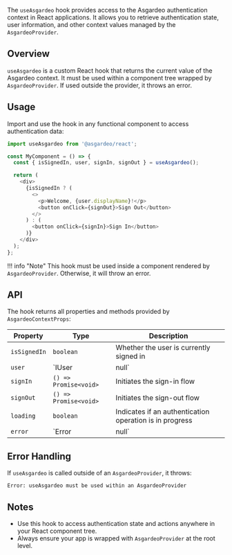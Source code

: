 The `useAsgardeo` hook provides access to the Asgardeo authentication context in React applications. It allows you to retrieve authentication state, user information, and other context values managed by the `AsgardeoProvider`.

## Overview

`useAsgardeo` is a custom React hook that returns the current value of the Asgardeo context. It must be used within a component tree wrapped by `AsgardeoProvider`. If used outside the provider, it throws an error.

## Usage

Import and use the hook in any functional component to access authentication data:

```typescript
import useAsgardeo from '@asgardeo/react';

const MyComponent = () => {
  const { isSignedIn, user, signIn, signOut } = useAsgardeo();

  return (
    <div>
      {isSignedIn ? (
        <>
          <p>Welcome, {user.displayName}!</p>
          <button onClick={signOut}>Sign Out</button>
        </>
      ) : (
        <button onClick={signIn}>Sign In</button>
      )}
    </div>
  );
};
```

!!! info "Note"
    This hook must be used inside a component rendered by `AsgardeoProvider`. Otherwise, it will throw an error.

## API

The hook returns all properties and methods provided by `AsgardeoContextProps`:

<!-- markdownlint-disable MD056 -->
| Property            | Type                                         | Description                                                      |
|---------------------|----------------------------------------------|------------------------------------------------------------------|
| `isSignedIn`        | `boolean`                                    | Whether the user is currently signed in                          |
| `user`              | `IUser | null`                              | The authenticated user object, or `null` if not signed in        |
| `signIn`            | `() => Promise<void>`                        | Initiates the sign-in flow                                       |
| `signOut`           | `() => Promise<void>`                        | Initiates the sign-out flow                                      |
| `loading`           | `boolean`                                    | Indicates if an authentication operation is in progress          |
| `error`             | `Error | null`                              | The last error encountered during authentication, if any         |
<!-- markdownlint-enable MD056 -->

## Error Handling

If `useAsgardeo` is called outside of an `AsgardeoProvider`, it throws:

```
Error: useAsgardeo must be used within an AsgardeoProvider
```

## Notes

- Use this hook to access authentication state and actions anywhere in your React component tree.
- Always ensure your app is wrapped with `AsgardeoProvider` at the root level.
